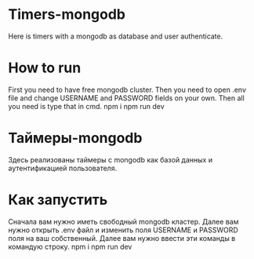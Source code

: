 # Timers-mongodb
  Here is timers with a mongodb as database and user authenticate.
# How to run
  First you need to have free mongodb cluster. Then you need to open .env file and change USERNAME and PASSWORD fields on your own.
  Then all you need is type that in cmd.
    npm i
    npm run dev

# Таймеры-mongodb
  Здесь реализованы таймеры с mongodb как базой данных и аутентификацией пользователя.
  
# Как запустить
  Сначала вам нужно иметь свободный mongodb кластер. Далее вам нужно открыть .env файл и изменить поля USERNAME и PASSWORD поля на ваш собственный.
  Далее вам нужно ввести эти команды в командую строку.
    npm i
    npm run dev
